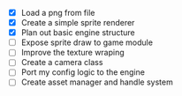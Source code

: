 - [x] Load a png from file
- [x] Create a simple sprite renderer
- [x] Plan out basic engine structure
- [ ] Expose sprite draw to game module
- [ ] Improve the texture wraping
- [ ] Create a camera class
- [ ] Port my config logic to the engine
- [ ] Create asset manager and handle system